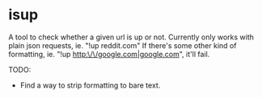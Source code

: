 # isup
A tool to check whether a given url is up or not.
Currently only works with plain json requests, ie. "!up reddit.com"
If there's some other kind of formatting, ie. "!up <http:\/\/google.com|google.com>", it'll fail.

TODO:
* Find a way to strip formatting to bare text.
